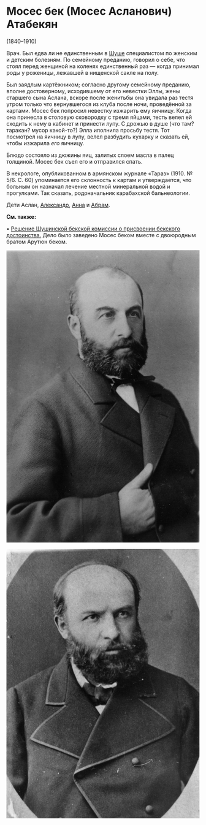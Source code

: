 # Мосес бек (Мосес Асланович) Атабекян
(1840–1910)

Врач. Был едва ли не единственным в [Шуше](https://ru.wikipedia.org/wiki/Шуша) специалистом по женским и детским болезням. По семейному преданию, говорил о себе, что стоял перед женщиной на коленях единственный раз — когда принимал роды у роженицы, лежавшей в нищенской сакле на полу.

Был заядлым картёжником; согласно другому семейному преданию, вполне достоверному, исходившему от его невестки Эллы, жены старшего сына Аслана, вскоре после женитьбы она увидала раз тестя утром только что вернувшегося из клуба после ночи, проведённой за картами. Мосес бек попросил невестку изжарить ему яичницу. Когда она принесла в столовую сковородку с тремя яйцами, тесть велел ей сходить к нему в кабинет и принести лупу. С дрожью в душе (что там? таракан? мусор какой-то?) Элла иполнила просьбу тестя. Тот посмотрел на яичницу в лупу, велел разбудить кухарку и сказать ей, чтобы изжарила *его* яичницу.

Блюдо состояло из дюжины яиц, залитых слоем масла в палец толщиной. Мосес бек съел его и отправился спать.

В некрологе, опубликованном в армянском журнале «Тараз» (1910. № 5/6. С. 60) упоминается его склонность к картам и утверждается, что больным он назначал лечение местной минеральной водой и прогулками. Так сказать, родоначальник карабахской бальнеологии.

Дети Аслан, [Александр](AMA.md), [Анна](AnMA.md) и [Абрам](AbMA.md).

**См. также:**

• [Решение Шушинской бекской комиссии о присвоении бекского достоинства.](../docs/doc-1872-02-24.md) Дело было заведено Мосес беком вместе с двоюродным братом Арутюн беком.

![](img/MbA2.jpg)

![](img/MbA1.jpg)